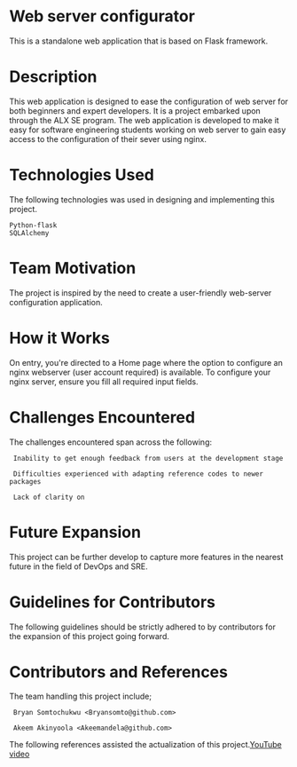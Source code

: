 # Web server configurator
This is a standalone web application that is based on Flask framework. 

# Description 
This web application is designed to ease the configuration of web server for both beginners and expert developers.
It is a project embarked upon through the ALX SE program. 
The web application is developed to make it easy for software engineering students working on web server to gain easy access to the configuration of their sever using nginx.

# Technologies Used 
The following technologies was used in designing and implementing this project. 
```
Python-flask
SQLAlchemy 

```

# Team Motivation 
The project is inspired by the need to create a user-friendly web-server configuration application. 

# How it Works 
On entry, you're directed to a Home page where the option to configure an nginx webserver (user account required) is available. To configure your nginx server, ensure you fill all required input fields.

# Challenges Encountered
The challenges encountered span across the following:
```
 Inability to get enough feedback from users at the development stage 

 Difficulties experienced with adapting reference codes to newer packages

 Lack of clarity on 
```
# Future Expansion 
This project can be further develop to capture more features in the nearest future in the field of DevOps and SRE.  

# Guidelines for Contributors 
The following guidelines should be strictly adhered to by contributors for the expansion of this project going forward. 

# Contributors and References 
The team handling this project include;
```
 Bryan Somtochukwu <Bryansomto@github.com>

 Akeem Akinyoola <Akeemandela@github.com>

```
The following references assisted the actualization of this project.[YouTube video](https://youtu.be/dam0GPOAvVI) 





